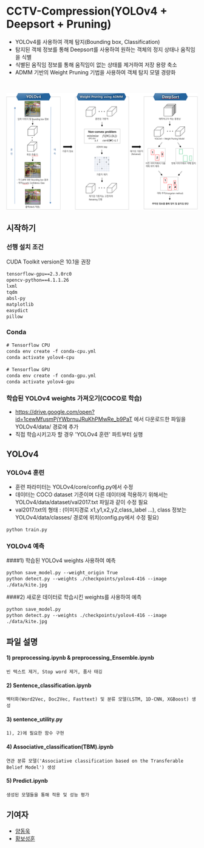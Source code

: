 # CCTV-Compression(YOLOv4 + Deepsort + Pruning)
- YOLOv4를 사용하여 객체 탐지(Bounding box, Classification)
- 탐지된 객체 정보를 통해 Deepsort를 사용하여 원하는 객체의 정지 상태나 움직임을 식별
- 식별된 움직임 정보를 통해 움직임이 없는 상태를 제거하여 저장 용량 축소
- ADMM 기반의 Weight Pruning 기법을 사용하여 객체 탐지 모델 경량화
<br/>
<p align="center"><img src="./Tracker/img/Workflow.PNG"></p>

## 시작하기

### 선행 설치 조건

CUDA Toolkit version은 10.1을 권장

```
tensorflow-gpu==2.3.0rc0
opencv-python==4.1.1.26
lxml
tqdm
absl-py
matplotlib
easydict
pillow
```

### Conda
```
# Tensorflow CPU
conda env create -f conda-cpu.yml
conda activate yolov4-cpu

# Tensorflow GPU
conda env create -f conda-gpu.yml
conda activate yolov4-gpu
```

### 학습된 YOLOv4 weights 가져오기(COCO로 학습)
- https://drive.google.com/open?id=1cewMfusmPjYWbrnuJRuKhPMwRe_b9PaT 에서 다운로드한 파일을 YOLOv4/data/ 경로에 추가
- 직접 학습시키고자 할 경우 'YOLOv4 훈련' 파트부터 실행

## YOLOv4
### YOLOv4 훈련
- 훈련 파라미터는 YOLOv4/core/config.py에서 수정
- 데이터는 COCO dataset 기준이며 다른 데이터에 적용하기 위해서는 YOLOv4/data/dataset/val2017.txt 파일과 같이 수정 필요
- val2017.txt의 형태 : (이미지경로 x1,y1,x2,y2,class_label ...), class 정보는 YOLOv4/data/classes/ 경로에 위치(config.py에서 수정 필요)
```
python train.py
```


### YOLOv4 예측
####1) 학습된 YOLOv4 weights 사용하여 예측
```
python save_model.py --weight_origin True
python detect.py --weights ./checkpoints/yolov4-416 --image ./data/kite.jpg
```
####2) 새로운 데이터로 학습시킨 weights를 사용하여 예측
```
python save_model.py
python detect.py --weights ./checkpoints/yolov4-416 --image ./data/kite.jpg
```

## 파일 설명
#### 1) preprocessing.ipynb \& preprocessing_Ensemble.ipynb

    빈 텍스트 제거, Stop word 제거, 품사 태깅

#### 2) Sentence_classification.ipynb

    벡터화(Word2Vec, Doc2Vec, Fasttext) 및 분류 모델(LSTM, 1D-CNN, XGBoost) 생성

#### 3) sentence_utility.py

    1), 2)에 필요한 함수 구현

#### 4) Associative_classification(TBM).ipynb

    연관 분류 모델('Associative classification based on the Transferable Belief Model') 생성 

#### 5) Predict.ipynb

    생성된 모델들을 통해 적용 및 성능 평가

## 기여자

* [양동욱](dongwook412@naver.com)
* [황보성훈](thehb01@gmail.com)
